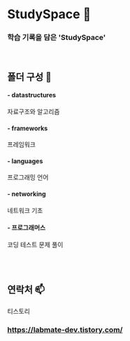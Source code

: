 # StudySpace 🚀
### 학습 기록을 담은 'StudySpace' 

<br>

## 폴더 구성 📂

#### - datastructures
자료구조와 알고리즘 
#### - frameworks
프레임워크
#### - languages
프로그래밍 언어 
#### - networking
네트워크 기초
#### - 프로그래머스
코딩 테스트 문제 풀이

<br>



<br>

## 연락처 📫 
티스토리
### https://labmate-dev.tistory.com/
